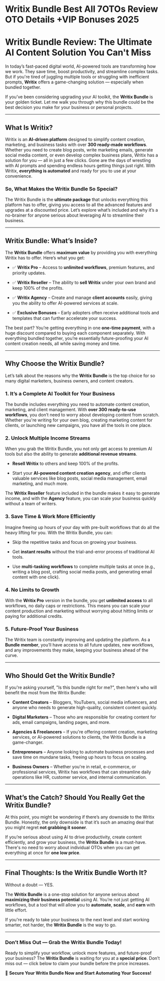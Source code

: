 # Writix Bundle Best All 7OTOs Review OTO Details +VIP Bonuses 2025
<h1 class="" data-start="99" data-end="170">Writix Bundle Review: The Ultimate AI Content Solution You Can't Miss</h1>
<p class="" data-start="172" data-end="488">In today’s fast-paced digital world, AI-powered tools are transforming how we work. They save time, boost productivity, and streamline complex tasks. But if you're tired of juggling multiple tools or struggling with inefficient prompts, <strong data-start="409" data-end="419">Writix</strong> offers a game-changing solution — especially when bundled together.</p>
<p class="" data-start="490" data-end="704">If you’ve been considering upgrading your AI toolkit, the <strong data-start="548" data-end="565">Writix Bundle</strong> is your golden ticket. Let me walk you through why this bundle could be the best decision you make for your business or personal projects.</p>


<hr class="" data-start="706" data-end="709" />

<h2 class="" data-start="711" data-end="729">What Is Writix?</h2>
<p class="" data-start="731" data-end="1255">Writix is an <strong data-start="744" data-end="766">AI-driven platform</strong> designed to simplify content creation, marketing, and business tasks with over <strong data-start="846" data-end="874">300 ready-made workflows</strong>. Whether you need to create blog posts, write marketing emails, generate social media content, or even develop complex business plans, Writix has a solution for you — all in just a few clicks. Gone are the days of wrestling with AI prompts and spending endless hours getting things just right. With Writix, <strong data-start="1182" data-end="1209">everything is automated</strong> and ready for you to use at your convenience.</p>

<h3 class="" data-start="1257" data-end="1305">So, What Makes the Writix Bundle So Special?</h3>
<p class="" data-start="1307" data-end="1612">The Writix Bundle is the <strong data-start="1332" data-end="1352">ultimate package</strong> that unlocks everything this platform has to offer, giving you access to all the advanced features and upgrades at a discounted price. Let’s explore what’s included and why it’s a no-brainer for anyone serious about leveraging AI to streamline their business.</p>


<hr class="" data-start="1614" data-end="1617" />

<h2 class="" data-start="1619" data-end="1651">Writix Bundle: What’s Inside?</h2>
<p class="" data-start="1653" data-end="1774">The <strong data-start="1657" data-end="1674">Writix Bundle</strong> offers <strong data-start="1682" data-end="1699">maximum value</strong> by providing you with everything Writix has to offer. Here’s what you get:</p>

<ul data-start="1776" data-end="2241">
 	<li class="" data-start="1776" data-end="1871">
<p class="" data-start="1778" data-end="1871">✅ <strong data-start="1780" data-end="1794">Writix Pro</strong> – Access to <strong data-start="1807" data-end="1830">unlimited workflows</strong>, premium features, and priority updates.</p>
</li>
 	<li class="" data-start="1872" data-end="1979">
<p class="" data-start="1874" data-end="1979">✅ <strong data-start="1876" data-end="1895">Writix Reseller</strong> – The ability to <strong data-start="1913" data-end="1928">sell Writix</strong> under your own brand and keep 100% of the profits.</p>
</li>
 	<li class="" data-start="1980" data-end="2111">
<p class="" data-start="1982" data-end="2111">✅ <strong data-start="1984" data-end="2001">Writix Agency</strong> – Create and manage <strong data-start="2022" data-end="2041">client accounts</strong> easily, giving you the ability to offer AI-powered services at scale.</p>
</li>
 	<li class="" data-start="2112" data-end="2241">
<p class="" data-start="2114" data-end="2241">✅ <strong data-start="2116" data-end="2137">Exclusive Bonuses</strong> – Early adopters often receive additional tools and templates that can further accelerate your success.</p>
</li>
</ul>
<p class="" data-start="2243" data-end="2513">The best part? You’re getting everything in one <strong data-start="2291" data-end="2311">one-time payment</strong>, with a huge discount compared to buying each component separately. With everything bundled together, you’re essentially future-proofing your AI content creation needs, all while saving money and time.</p>


<hr class="" data-start="2515" data-end="2518" />

<h2 class="" data-start="2520" data-end="2552">Why Choose the Writix Bundle?</h2>
<p class="" data-start="2554" data-end="2696">Let’s talk about the reasons why the <strong data-start="2591" data-end="2608">Writix Bundle</strong> is the top choice for so many digital marketers, business owners, and content creators.</p>

<h3 class="" data-start="2698" data-end="2753">1. <strong data-start="2705" data-end="2753">It’s a Complete AI Toolkit for Your Business</strong></h3>
<p class="" data-start="2755" data-end="3110">The bundle includes everything you need to automate content creation, marketing, and client management. With <strong data-start="2864" data-end="2899">over 300 ready-to-use workflows</strong>, you don’t need to worry about developing content from scratch. Whether you're writing for your own blog, creating marketing content for clients, or launching new campaigns, you have all the tools in one place.</p>

<h3 class="" data-start="3112" data-end="3153">2. <strong data-start="3119" data-end="3153">Unlock Multiple Income Streams</strong></h3>
<p class="" data-start="3155" data-end="3298">When you grab the Writix Bundle, you not only get access to premium AI tools but also the ability to generate <strong data-start="3265" data-end="3295">additional revenue streams</strong>.</p>

<ul data-start="3299" data-end="3523">
 	<li class="" data-start="3299" data-end="3360">
<p class="" data-start="3301" data-end="3360"><strong data-start="3301" data-end="3318">Resell Writix</strong> to others and keep 100% of the profits.</p>
</li>
 	<li class="" data-start="3361" data-end="3523">
<p class="" data-start="3363" data-end="3523">Start your <strong data-start="3374" data-end="3412">AI-powered content creation agency</strong>, and offer clients valuable services like blog posts, social media management, email marketing, and much more.</p>
</li>
</ul>
<p class="" data-start="3525" data-end="3709">The <strong data-start="3529" data-end="3548">Writix Reseller</strong> feature included in the bundle makes it easy to generate income, and with the <strong data-start="3627" data-end="3637">Agency</strong> feature, you can scale your business quickly without a team of writers.</p>

<h3 class="" data-start="3711" data-end="3755">3. <strong data-start="3718" data-end="3755">Save Time &amp; Work More Efficiently</strong></h3>
<p class="" data-start="3757" data-end="3890">Imagine freeing up hours of your day with pre-built workflows that do all the heavy lifting for you. With the Writix Bundle, you can:</p>

<ul data-start="3891" data-end="4213">
 	<li class="" data-start="3891" data-end="3954">
<p class="" data-start="3893" data-end="3954">Skip the repetitive tasks and focus on growing your business.</p>
</li>
 	<li class="" data-start="3955" data-end="4041">
<p class="" data-start="3957" data-end="4041">Get <strong data-start="3961" data-end="3980">instant results</strong> without the trial-and-error process of traditional AI tools.</p>
</li>
 	<li class="" data-start="4042" data-end="4213">
<p class="" data-start="4044" data-end="4213">Use <strong data-start="4048" data-end="4075">multi-tasking workflows</strong> to complete multiple tasks at once (e.g., writing a blog post, crafting social media posts, and generating email content with one click).</p>
</li>
</ul>
<h3 class="" data-start="4215" data-end="4245">4. <strong data-start="4222" data-end="4245">No Limits to Growth</strong></h3>
<p class="" data-start="4247" data-end="4506">With the <strong data-start="4256" data-end="4270">Writix Pro</strong> version in the bundle, you get <strong data-start="4302" data-end="4322">unlimited access</strong> to all workflows, no daily caps or restrictions. This means you can scale your content production and marketing without worrying about hitting limits or paying for additional credits.</p>

<h3 class="" data-start="4508" data-end="4545">5. <strong data-start="4515" data-end="4545">Future-Proof Your Business</strong></h3>
<p class="" data-start="4547" data-end="4768">The Writix team is constantly improving and updating the platform. As a <strong data-start="4619" data-end="4636">Bundle member</strong>, you’ll have access to all future updates, new workflows, and any improvements they make, keeping your business ahead of the curve.</p>


<hr class="" data-start="4770" data-end="4773" />

<h2 class="" data-start="4775" data-end="4811">Who Should Get the Writix Bundle?</h2>
<p class="" data-start="4813" data-end="4933">If you're asking yourself, "Is this bundle right for me?", then here's who will benefit the most from the Writix Bundle:</p>

<ul data-start="4935" data-end="5705">
 	<li class="" data-start="4935" data-end="5081">
<p class="" data-start="4937" data-end="5081"><strong data-start="4937" data-end="4957">Content Creators</strong> – Bloggers, YouTubers, social media influencers, and anyone who needs to generate high-quality, consistent content quickly.</p>
</li>
 	<li class="" data-start="5082" data-end="5205">
<p class="" data-start="5084" data-end="5205"><strong data-start="5084" data-end="5105">Digital Marketers</strong> – Those who are responsible for creating content for ads, email campaigns, landing pages, and more.</p>
</li>
 	<li class="" data-start="5206" data-end="5366">
<p class="" data-start="5208" data-end="5366"><strong data-start="5208" data-end="5234">Agencies &amp; Freelancers</strong> – If you're offering content creation, marketing services, or AI-powered solutions to clients, the Writix Bundle is a game-changer.</p>
</li>
 	<li class="" data-start="5367" data-end="5504">
<p class="" data-start="5369" data-end="5504"><strong data-start="5369" data-end="5386">Entrepreneurs</strong> – Anyone looking to automate business processes and save time on mundane tasks, freeing up hours to focus on scaling.</p>
</li>
 	<li class="" data-start="5505" data-end="5705">
<p class="" data-start="5507" data-end="5705"><strong data-start="5507" data-end="5526">Business Owners</strong> – Whether you're in retail, e-commerce, or professional services, Writix has workflows that can streamline daily operations like HR, customer service, and internal communication.</p>
</li>
</ul>

<hr class="" data-start="5707" data-end="5710" />

<h2 class="" data-start="5712" data-end="5773">What’s the Catch? Should You Really Get the Writix Bundle?</h2>
<p class="" data-start="5775" data-end="5970">At this point, you might be wondering if there’s any downside to the Writix Bundle. Honestly, the only downside is that it’s such an amazing deal that you might regret <strong data-start="5943" data-end="5969">not grabbing it sooner</strong>.</p>
<p class="" data-start="5972" data-end="6223">If you’re serious about using AI to drive productivity, create content efficiently, and grow your business, the <strong data-start="6084" data-end="6101">Writix Bundle</strong> is a must-have. There's no need to worry about individual OTOs when you can get everything at once for <strong data-start="6205" data-end="6222">one low price</strong>.</p>


<hr class="" data-start="6225" data-end="6228" />

<h2 class="" data-start="6230" data-end="6279">Final Thoughts: Is the Writix Bundle Worth It?</h2>
<p class="" data-start="6281" data-end="6303">Without a doubt — YES.</p>
<p class="" data-start="6305" data-end="6554">The <strong data-start="6309" data-end="6326">Writix Bundle</strong> is a one-stop solution for anyone serious about <strong data-start="6375" data-end="6414">maximizing their business potential</strong> using AI. You’re not just getting AI workflows, but a tool that will allow you to <strong data-start="6497" data-end="6509">automate</strong>, <strong data-start="6511" data-end="6520">scale</strong>, and <strong data-start="6526" data-end="6534">earn</strong> with little effort.</p>
<p class="" data-start="6556" data-end="6690">If you're ready to take your business to the next level and start working smarter, not harder, the <strong data-start="6655" data-end="6672">Writix Bundle</strong> is the way to go.</p>


<hr class="" data-start="6692" data-end="6695" />

<h3 class="" data-start="6697" data-end="6747">Don’t Miss Out — Grab the Writix Bundle Today!</h3>
<p class="" data-start="6749" data-end="6978">Ready to simplify your workflow, unlock more features, and future-proof your business? The <strong data-start="6840" data-end="6857">Writix Bundle</strong> is waiting for you at a <strong data-start="6882" data-end="6899">special price</strong>. Don’t miss out — click below to claim your bundle before the price increases.</p>
<p class="" data-start="6980" data-end="7051">🔗 <strong data-start="6983" data-end="7051">Secure Your Writix Bundle Now and Start Automating Your Success!</strong></p>

